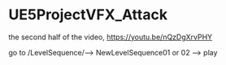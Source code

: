 # UE5ProjectVFX_Attack
the second half of the video, https://youtu.be/nQzDgXrvPHY

go to /LevelSequence/--> NewLevelSequence01 or 02 --> play
